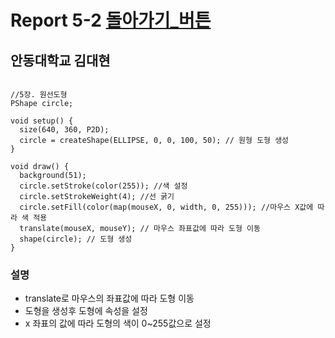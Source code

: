 # Report 5-2 [돌아가기_버튼](https://github.com/GomWoong/processing/blob/master/README.md)
## 안동대학교 김대현
```

//5장. 원선도형
PShape circle;

void setup() {  
  size(640, 360, P2D);
  circle = createShape(ELLIPSE, 0, 0, 100, 50); // 원형 도형 생성
}

void draw() {
  background(51);
  circle.setStroke(color(255)); //색 설정
  circle.setStrokeWeight(4); //선 굵기
  circle.setFill(color(map(mouseX, 0, width, 0, 255))); //마우스 X값에 따라 색 적용
  translate(mouseX, mouseY); // 마우스 좌표값에 따라 도형 이동
  shape(circle); // 도형 생성
}

```
### 설명
* translate로 마우스의 좌표값에 따라 도형 이동
* 도형을 생성후 도형에 속성을 설정
* x 좌표의 값에 따라 도형의 색이 0~255값으로 설정
